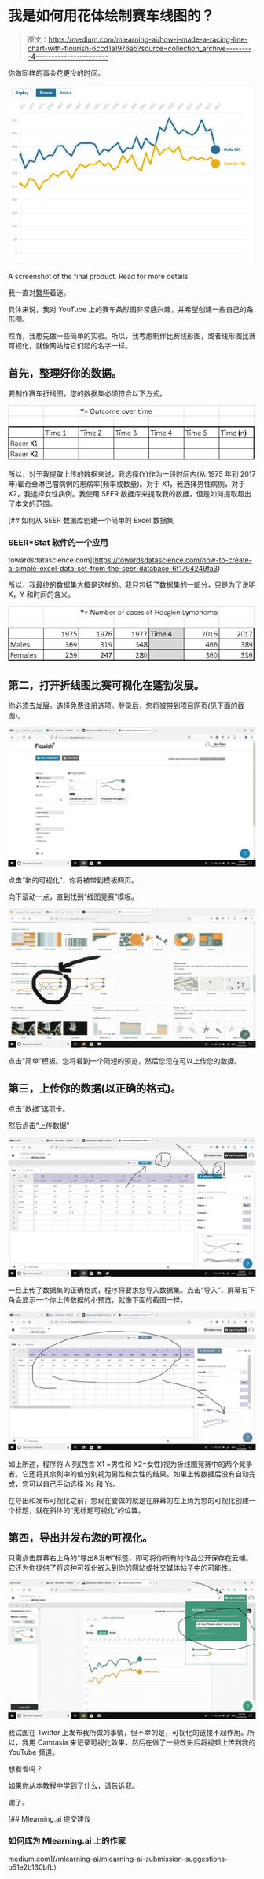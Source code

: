 # 我是如何用花体绘制赛车线图的？

> 原文：<https://medium.com/mlearning-ai/how-i-made-a-racing-line-chart-with-flourish-6ccd1a1976a5?source=collection_archive---------4----------------------->

你做同样的事会花更少的时间。

![](img/6b92c00f6be89b9a80f004dea4b6d2ad.png)

A screenshot of the final product. Read for more details.

我一直对[繁华](https://flourish.studio/)着迷。

具体来说，我对 YouTube 上的赛车条形图非常感兴趣，并希望创建一些自己的条形图。

然而，我想先做一些简单的实验。所以，我考虑制作比赛线形图，或者线形图比赛可视化，就像网站给它们起的名字一样。

## 首先，整理好你的数据。

要制作赛车折线图，您的数据集必须符合以下方式。

![](img/8c15ea1617aa32bcb2e752b63cb96eb2.png)

所以，对于我提取上传的数据来说，我选择(Y)作为一段时间内(从 1975 年到 2017 年)霍奇金淋巴瘤病例的患病率(频率或数量)。对于 X1，我选择男性病例，对于 X2，我选择女性病例。我使用 SEER 数据库来提取我的数据，但是如何提取超出了本文的范围。

[](https://towardsdatascience.com/how-to-create-a-simple-excel-data-set-from-the-seer-database-6f1794249fa3) [## 如何从 SEER 数据库创建一个简单的 Excel 数据集

### SEER*Stat 软件的一个应用

towardsdatascience.com](https://towardsdatascience.com/how-to-create-a-simple-excel-data-set-from-the-seer-database-6f1794249fa3) 

所以，我最终的数据集大概是这样的。我只包括了数据集的一部分，只是为了说明 X，Y 和时间的含义。

![](img/659ca52acd82d917e995203c22397d6a.png)

## 第二，打开折线图比赛可视化在蓬勃发展。

你必须去[发展](https://flourish.studio/)。选择免费注册选项。登录后，您将被带到项目网页(见下面的截图)。

![](img/cf76213002db2fe0fbb7a2e11d033314.png)

点击“新的可视化”，你将被带到模板网页。

向下滚动一点，直到找到“线图竞赛”模板。

![](img/c7d935df46e9a06d29638017137e22e7.png)

点击“简单”模板。您将看到一个简短的预览，然后您现在可以上传您的数据。

## 第三，上传你的数据(以正确的格式)。

点击“数据”选项卡。

然后点击“上传数据”

![](img/ba4ae9cf33e0797ac2e1001c511437b1.png)

一旦上传了数据集的正确格式，程序将要求您导入数据集。点击“导入”，屏幕右下角会显示一个你上传数据的小预览，就像下面的截图一样。

![](img/f739e291ab28cdb979155a02d7c43aca.png)

如上所述，程序将 A 列(包含 X1 =男性和 X2=女性)视为折线图竞赛中的两个竞争者。它还将其余列中的值分别视为男性和女性的结果。如果上传数据后没有自动完成，您可以自己手动选择 Xs 和 Ys。

在导出和发布可视化之前，您现在要做的就是在屏幕的左上角为您的可视化创建一个标题，就在斜体的“无标题可视化”的位置。

## 第四，导出并发布您的可视化。

只需点击屏幕右上角的“导出&发布”标签，即可将你所有的作品公开保存在云端。它还为你提供了将这种可视化嵌入到你的网站或社交媒体帖子中的可能性。

![](img/35b406f3f6b358e21b72d0d87c6374b6.png)

我试图在 Twitter 上发布我所做的事情，但不幸的是，可视化的链接不起作用。所以，我用 Camtasia 来记录可视化效果，然后在做了一些改进后将视频上传到我的 YouTube 频道。

想看看吗？

如果你从本教程中学到了什么，请告诉我。

谢了。

[](/mlearning-ai/mlearning-ai-submission-suggestions-b51e2b130bfb) [## Mlearning.ai 提交建议

### 如何成为 Mlearning.ai 上的作家

medium.com](/mlearning-ai/mlearning-ai-submission-suggestions-b51e2b130bfb)